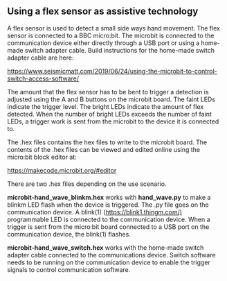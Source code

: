 ## Using a flex sensor as assistive technology

A flex sensor is used to detect a small side ways hand movement. The flex sensor is connected to a BBC micro:bit. The microbit is connected to the communication device either directly through a USB port or using a home-made switch adapter cable. Build instructions for the home-made switch adapter cable are here:

<https://www.seismicmatt.com/2019/06/24/using-the-microbit-to-control-switch-access-software/>

The amount that the flex sensor has to be bent to trigger a detection is adjusted using the A and B buttons on the microbit board. The faint LEDs indicate the trigger level. The bright LEDs indicate the amount of flex detected. When the number of bright LEDs exceeds the number of faint LEDs, a trigger work is sent from the microbit to the device it is connected to.

The .hex files contains the hex files to write to the microbit board. The contents of the .hex files can be viewed and edited online using the micro:bit block editor at:

<https://makecode.microbit.org/#editor>

There are two .hex files depending on the use scenario.

<b>microbit-hand_wave_blinkm.hex</b> works with <b>hand_wave.py</b> to make a blinkm LED flash when the device is triggered. The .py file goes on the communication device. A blink(1) (<https://blink1.thingm.com/)> programmable LED is connected to the communication device. When a trigger is sent from the micro:bit board connected to a USB port on the communication device, the blink(1) flashes.

<b>microbit-hand_wave_switch.hex</b> works with the home-made switch adapter cable connected to the communications device. Switch software needs to be running on the communication device to enable the trigger signals to control communication software.
